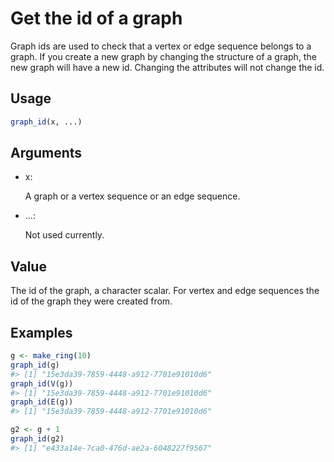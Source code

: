 # Get the id of a graph

Graph ids are used to check that a vertex or edge sequence belongs to a
graph. If you create a new graph by changing the structure of a graph,
the new graph will have a new id. Changing the attributes will not
change the id.

## Usage

``` r
graph_id(x, ...)
```

## Arguments

- x:

  A graph or a vertex sequence or an edge sequence.

- ...:

  Not used currently.

## Value

The id of the graph, a character scalar. For vertex and edge sequences
the id of the graph they were created from.

## Examples

``` r
g <- make_ring(10)
graph_id(g)
#> [1] "15e3da39-7859-4448-a912-7701e91010d6"
graph_id(V(g))
#> [1] "15e3da39-7859-4448-a912-7701e91010d6"
graph_id(E(g))
#> [1] "15e3da39-7859-4448-a912-7701e91010d6"

g2 <- g + 1
graph_id(g2)
#> [1] "e433a14e-7ca0-476d-ae2a-6048227f9567"
```
